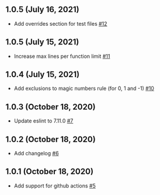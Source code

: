 ## 1.0.5 (July 16, 2021)

* Add overrides section for test files [#12](https://github.com/ilya-markevich/eslint-configs/pull/12)

## 1.0.5 (July 15, 2021)

* Increase max lines per function limit [#11](https://github.com/ilya-markevich/eslint-configs/pull/11)

## 1.0.4 (July 15, 2021)

* Add exclusions to magic numbers rule (for 0, 1 and -1) [#10](https://github.com/ilya-markevich/eslint-configs/pull/10)

## 1.0.3 (October 18, 2020)

* Update eslint to 7.11.0 [#7](https://github.com/ilya-markevich/eslint-configs/pull/7)

## 1.0.2 (October 18, 2020)

* Add changelog [#6](https://github.com/ilya-markevich/eslint-configs/pull/6)

## 1.0.1 (October 18, 2020)

* Add support for github actions [#5](https://github.com/ilya-markevich/eslint-configs/pull/5)
